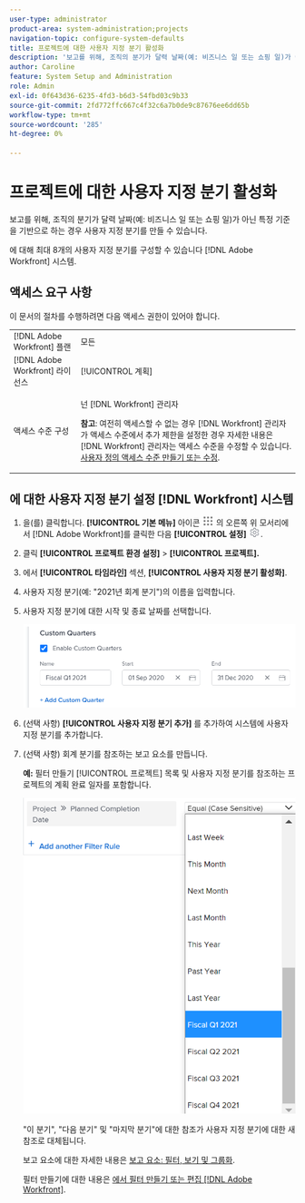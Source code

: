 ```yaml
---
user-type: administrator
product-area: system-administration;projects
navigation-topic: configure-system-defaults
title: 프로젝트에 대한 사용자 지정 분기 활성화
description: '보고를 위해, 조직의 분기가 달력 날짜(예: 비즈니스 일 또는 쇼핑 일)가 아닌 특정 기준을 기반으로 하는 경우 사용자 지정 분기를 만들 수 있습니다.'
author: Caroline
feature: System Setup and Administration
role: Admin
exl-id: 0f643d36-6235-4fd3-b6d3-54fbd03c9b33
source-git-commit: 2fd772ffc667c4f32c6a7b0de9c87676ee6dd65b
workflow-type: tm+mt
source-wordcount: '285'
ht-degree: 0%

---
```


# 프로젝트에 대한 사용자 지정 분기 활성화

보고를 위해, 조직의 분기가 달력 날짜(예: 비즈니스 일 또는 쇼핑 일)가 아닌 특정 기준을 기반으로 하는 경우 사용자 지정 분기를 만들 수 있습니다.

에 대해 최대 8개의 사용자 지정 분기를 구성할 수 있습니다 [!DNL Adobe Workfront] 시스템.

## 액세스 요구 사항

이 문서의 절차를 수행하려면 다음 액세스 권한이 있어야 합니다.

<table style="table-layout:auto"> 
 <col> 
 <col> 
 <tbody> 
  <tr> 
   <td role="rowheader">[!DNL Adobe Workfront] 플랜</td> 
   <td>모든</td> 
  </tr> 
  <tr> 
   <td role="rowheader">[!DNL Adobe Workfront] 라이선스</td> 
   <td>[!UICONTROL 계획]</td> 
  </tr> 
  <tr> 
   <td role="rowheader">액세스 수준 구성</td> 
   <td> <p>넌 [!DNL Workfront] 관리자</p> <p><b>참고</b>: 여전히 액세스할 수 없는 경우 [!DNL Workfront] 관리자가 액세스 수준에서 추가 제한을 설정한 경우 자세한 내용은 [!DNL Workfront] 관리자는 액세스 수준을 수정할 수 있습니다. <a href="../../../administration-and-setup/add-users/configure-and-grant-access/create-modify-access-levels.md" class="MCXref xref">사용자 정의 액세스 수준 만들기 또는 수정</a>.</p> </td> 
  </tr> 
 </tbody> 
</table>

## 에 대한 사용자 지정 분기 설정 [!DNL Workfront] 시스템

1. 을(를) 클릭합니다. **[!UICONTROL 기본 메뉴]** 아이콘 ![](assets/main-menu-icon.png) 의 오른쪽 위 모서리에서 [!DNL Adobe Workfront]를 클릭한 다음 **[!UICONTROL 설정]** ![](assets/gear-icon-settings.png).

1. 클릭 **[!UICONTROL 프로젝트 환경 설정]** > **[!UICONTROL 프로젝트].**

1. 에서 **[!UICONTROL 타임라인]** 섹션, **[!UICONTROL 사용자 지정 분기 활성화]**.

1. 사용자 지정 분기(예: &quot;2021년 회계 분기&quot;)의 이름을 입력합니다.
1. 사용자 지정 분기에 대한 시작 및 종료 날짜를 선택합니다.

   ![](assets/custom-quarters-nwe.png)

1. (선택 사항) **[!UICONTROL 사용자 지정 분기 추가]** 를 추가하여 시스템에 사용자 지정 분기를 추가합니다.
1. (선택 사항) 회계 분기를 참조하는 보고 요소를 만듭니다.

   **예:** 필터 만들기 [!UICONTROL 프로젝트] 목록 및 사용자 지정 분기를 참조하는 프로젝트의 계획 완료 일자를 포함합니다.

   ![](assets/example-of-project-filter-with-custom-quarters.png)

   &quot;이 분기&quot;, &quot;다음 분기&quot; 및 &quot;마지막 분기&quot;에 대한 참조가 사용자 지정 분기에 대한 새 참조로 대체됩니다.

   보고 요소에 대한 자세한 내용은 [보고 요소: 필터, 보기 및 그룹화](../../../reports-and-dashboards/reports/reporting-elements/reporting-elements-filters-views-groupings.md).

   필터 만들기에 대한 내용은 [에서 필터 만들기 또는 편집 [!DNL Adobe Workfront]](../../../reports-and-dashboards/reports/reporting-elements/create-filters.md).
